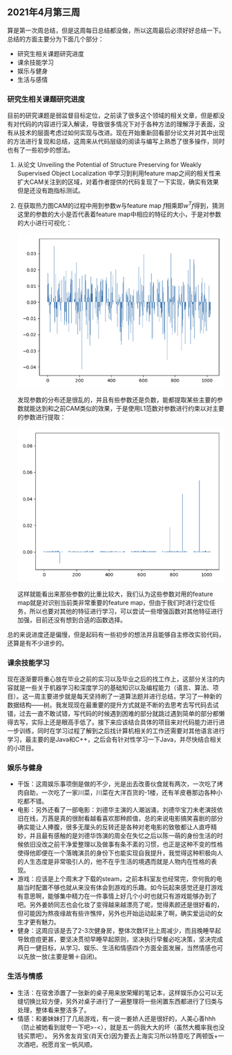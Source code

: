 ## 2021年4月第三周

算是第一次周总结，但是这周每日总结都没做，所以这周最后必须好好总结一下。总结的方面主要分为下面几个部分：

- 研究生相关课题研究进度
- 课余技能学习
- 娱乐与健身
- 生活与感情

### 研究生相关课题研究进度

目前的研究课题是弱监督目标定位，之前读了很多这个领域的相关文章，但是都没有对代码的内容进行深入解读，导致很多情况下对于各种方法的理解浮于表面，没有从技术的层面考虑过如何实现与改进。现在开始重新回看部分论文并对其中出现的方法进行复现和总结，这周来从代码层级的阅读与编写上熟悉了很多操作，同时也有了一些初步的想法。

1. 从论文 Unveiling the Potential of Structure Preserving for Weakly Supervised Object Localization 中学习到利用feature map之间的相关性来扩大CAM关注到的区域，对着作者提供的代码复现了一下实现，确实有效果但是还没有跑指标测试。

2. 在获取热力图CAM的过程中用到参数$w$与feature map $f$相乘即$w^Tf$得到，猜测这里的参数的大小是否代表着feature map中相应的特征的大小，于是对参数的大小进行可视化：

   ![image-20210418192844090](image-20210418192844090.png)

   发现参数的分布还是很乱的，并且有些参数还是负数，能都提取某些主要的参数就能达到和之前CAM类似的效果，于是使用L1范数对参数进行约束以对主要的参数进行提取：

   ![image-20210418193041070](image-20210418193041070.png)

   这样就能看出来那些参数的比重比较大，我们认为这些参数对用的feature map就是对识别当前类非常重要的feature map，但由于我们时进行定位任务，所以也要对其他的特征进行学习，可以尝试一些增强函数对其他特征进行加强，目前还没有想到合适的函数选择。

总的来说进度还是偏慢，但是起码有一些初步的想法并且能够自主修改实验代码，还算是有不少进步的。

### 课余技能学习

现在逐渐要将重心放在毕业之前的实习以及毕业之后的找工作上，这部分关注的内容就是一些关于机器学习和深度学习的基础知识以及编程能力（语言、算法、项目）。这一周主要进步就是每天坚持刷了一道算法题并进行总结，学习了一种新的数据结构——树。我发现现在最重要的提升方式就是不断的去思考去写代码去试错，过去一直不敢试错，写代码的时候遇到困难的部分就跳过遇到简单的部分都懒得去写，实际上还是眼高手低了。接下来应该结合具体的项目来对代码能力进行进一步训练，同时在学习过程了解到之后找计算机相关的工作还需要对其他语言进行学习，最主要的是Java和C++，之后会有针对性学习一下Java，并尽快结合相关的小项目。

### 娱乐与健身

- 干饭：这周娱乐事项倒是做的不少，光是出去改善伙食就有两次，一次吃了烤肉自助，一次吃了一家川菜，川菜在大洋百货的-1楼，还有羊皮巷那边各种小吃都不错。
- 电影：另外还看了一部电影：刘德华主演的人潮汹涌，刘德华宝刀未老演技依旧在线，万茜是真的很耐看越看喜欢那种颜值，总的来说电影搞笑喜剧的部分确实能让人捧腹，很多无厘头的反转还是各种对老电影的致敬都让人直呼精妙，并且最有感触的是刘德华饰演的周全在失忆之后以陈一萌的身份生活的时候依旧没改之前干净爱整理以及做事有条不紊的习惯，也正是这种不变的性格使得他即便在一个落魄演员的身份下也能实现自我提升，我觉得这种积极向人的人生态度是非常吸引人的，他不在乎生活的境遇而就是人物内在性格的表现。
- 游戏：应该是上个周末才下载的steam，之前本科室友也经常完，奈何我的电脑当时配置不够也就从来没有体会到游戏的乐趣。如今玩起来感觉还是打游戏有意思啊，能够集中精力在一件事情上好几个小时也就只有游戏能够办到了吧。另外姜娇同志也会化妆了变得越来越漂亮了呢，觉得素颜还是很好看的，但可能因为熬夜缘故有些许憔悴，另外也开始运动起来了啊，确实爱运动的女生才更有魅力。
- 健身：这周应该是去了2-3次健身房，整体次数环比上周减少，而且晚睡早起导致痘痘更甚，要坚决贯彻早睡早起原则，坚决执行早餐必吃决策，坚决完成两日一健目标，从学习、娱乐、生活和情感四个方面全面发展，当然情感也可以先放一放(主要是懒＋自闭)。

### 生活与情感

- 生活：在宿舍添置了一张新的桌子用来放荣耀的笔记本，这样娱乐办公可以无缝切换比较方便，另外对桌子进行了一遍整理将一些闲置东西都进行了归类与处理，整体看来整洁多了。
- 情感：和姜妹妹打了几局游戏，有一说一姜娇人还是很好的，人美心善hhh（防止被她看到就夸一下吧>-<），就是五一鸽我大大的坏（虽然大概率我也没钱买票吧）。  另外舍友肖宝(肖天仓)因为要去上海实习所以特意吃了两顿饭+一次酒吧，祝愿肖宝一帆风顺。



